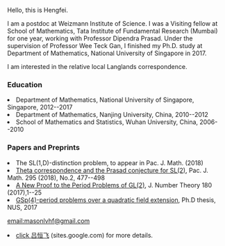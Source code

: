 


Hello, this is Hengfei. 
<p>
I am a postdoc at Weizmann Institute of Science. I was a Visiting fellow at School of Mathematics, Tata Institute of Fundamental Research (Mumbai) for one year, working with Professor Dipendra Prasad. Under the supervision of Professor Wee Teck Gan, I finished my Ph.D. study at Department of Mathematics, National University of Singapore in 2017.
 <p> 
  <p>
 I am interested in the relative local Langlands correspondence.
<p>

### Education 
<p>
<li> Department of Mathematics, National University of Singapore, Singapore, 2012--2017 
 <li> Department of Mathematics, Nanjing University, China, 2010--2012 
 <li> School of Mathematics and Statistics, Wuhan University, China, 2006--2010 
<p>

### Papers and Preprints
<li> The SL(1,D)-distinction problem, to appear in Pac. J. Math. (2018) 
<li> <a href="https://msp.org/pjm/2018/295-2/p12.xhtml">Theta correspondence and the Prasad conjecture for SL(2)<a>,
 Pac. J. Math. 295 (2018), No.2, 477--498 
<li><a href="https://doi.org/10.1016/j.jnt.2017.03.010">A New Proof to the Period Problems of GL(2)<a>,
 J. Number Theory 180 (2017),1--25 
<li><a href="http://scholarbank.nus.sg/handle/10635/135863">GSp(4)-period problems over a quadratic field extension<a>, 
 Ph.D thesis, NUS, 2017
<p>
 <a href="mailto:masonlvhf at gmail dot com">email:masonlvhf@gmail.com
  <p>
<li> click <a href="https://sites.google.com/site/luhengfei1018/home">吕恒飞<a> (sites.google.com) for more details.
